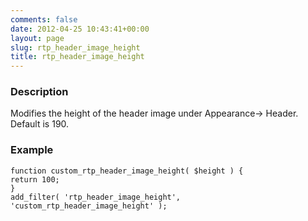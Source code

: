 ```yaml
---
comments: false
date: 2012-04-25 10:43:41+00:00
layout: page
slug: rtp_header_image_height
title: rtp_header_image_height
---
```


### Description


Modifies the height of the header image under Appearance-> Header. Default is 190.


### Example



    
    function custom_rtp_header_image_height( $height ) {
    return 100;
    }
    add_filter( 'rtp_header_image_height', 'custom_rtp_header_image_height' );
